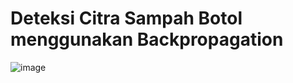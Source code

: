 # Deteksi Citra Sampah Botol menggunakan Backpropagation

![image](https://user-images.githubusercontent.com/107112321/224565720-70b698e3-4b63-4ef6-a429-bbc1cbda99cf.png)
